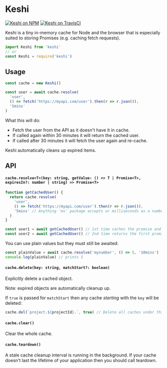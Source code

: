 # Keshi

[![Keshi on NPM](https://img.shields.io/npm/v/keshi.svg)](https://www.npmjs.com/package/keshi)
[![Keshi on TravisCI](https://travis-ci.org/sekoyo/keshi.svg?branch=master)](https://travis-ci.org/sekoyo/keshi)

Keshi is a tiny in-memory cache for Node and the browser that is especially suited to storing Promises (e.g. caching fetch requests).

```js
import Keshi from 'keshi'
// or
const Keshi = require('keshi')
```

<h2>Usage</h2>

```js
const cache = new Keshi()

const user = await cache.resolve(
  'user',
  () => fetch('https://myapi.com/user').then(r => r.json()),
  '5mins'
)
```

What this will do:

- Fetch the user from the API as it doesn't have it in cache.
- If called again within 30 minutes it will return the cached user.
- If called after 30 minutes it will fetch the user again and re-cache.

Keshi automatically cleans up expired items.

<h2>API</h2>

#### `cache.resolve<T>(key: string, getValue: () => T | Promise<T>, expiresIn?: number | string) => Promise<T>`

```ts
function getCachedUser() {
  return cache.resolve(
    'user',
    () => fetch('https://myapi.com/user').then(r => r.json()),
    '5mins' // Anything 'ms' package accepts or milliseconds as a number. Omit for no expiry.
  )
}

const user1 = await getCachedUser() // 1st time caches the promise and returns it
const user2 = await getCachedUser() // 2nd time returns the first promise if within 5mins
```

You can use plain values but they must still be awaited:

```ts
const plainValue = await cache.resolve('mynumber', () => 5, '10mins')
console.log(plainValue) // prints 5
```

#### `cache.delete(key: string, matchStart?: boolean)`

Explicitly delete a cached object.

Note: expired objects are automatically cleanup up.

If `true` is passed for `matchStart` then any cache _starting_ with the `key` will be deleted:

```js
cache.del(`project.${projectId}.`, true) // Delete all caches under this projectId
```

#### `cache.clear()`

Clear the whole cache.

#### `cache.teardown()`

A stale cache cleanup interval is running in the background. If your cache doesn't last the lifetime of your application then you should call teardown.
